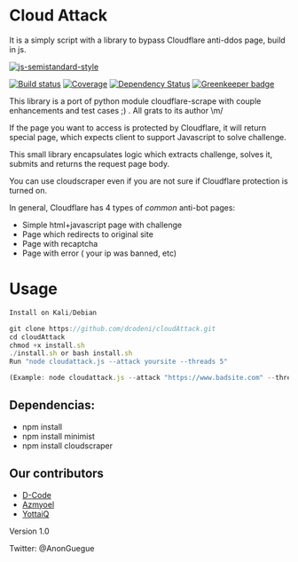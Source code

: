 # Cloud Attack

It is a simply script with a library to bypass Cloudflare anti-ddos page, build in js.

[![js-semistandard-style](https://cdn.rawgit.com/flet/semistandard/master/badge.svg)](https://github.com/Flet/semistandard)

[![Build status](https://img.shields.io/travis/codemanki/cloudscraper/master.svg?style=flat-square)](https://travis-ci.org/codemanki/cloudscraper)
[![Coverage](https://img.shields.io/coveralls/codemanki/cloudscraper.svg?style=flat-square)](https://coveralls.io/r/codemanki/cloudscraper)
[![Dependency Status](https://img.shields.io/david/codemanki/cloudscraper.svg?style=flat-square)](https://david-dm.org/codemanki/cloudscraper)
[![Greenkeeper badge](https://badges.greenkeeper.io/codemanki/cloudscraper.svg?style=flat-square)](https://greenkeeper.io/)

This library is a port of python module cloudflare-scrape with couple enhancements and test cases ;)
. All grats to its author \m/

If the page you want to access is protected by Cloudflare, it will return special page, which expects client to support Javascript to solve challenge.

This small library encapsulates logic which extracts challenge, solves it, submits and returns the request page body.

You can use cloudscraper even if you are not sure if Cloudflare protection is turned on.

In general, Cloudflare has 4 types of _common_ anti-bot pages:
  - Simple html+javascript page with challenge
  - Page which redirects to original site
  - Page with recaptcha
  - Page with error ( your ip was banned, etc)
  

Usage
============
```javascript
Install on Kali/Debian

git clone https://github.com/dcodeni/cloudAttack.git
cd cloudAttack
chmod +x install.sh
./install.sh or bash install.sh
Run "node cloudattack.js --attack yoursite --threads 5"

(Example: node cloudattack.js --attack "https://www.badsite.com" --threads 500)
```

## Dependencias:
  - npm install 
  - npm install minimist 
  - npm install cloudscraper
  

## Our contributors 
 - [D-Code](https://github.com/dcodeni)
 - [Azmyoel](https://github.com/azmyoel)
 - [YottaiQ](https://github.com/yottaiq)
 

Version 1.0

Twitter: @AnonGuegue
 
